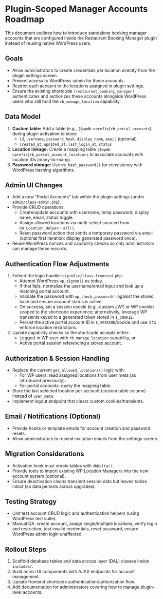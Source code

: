 # Plugin-Scoped Manager Accounts Roadmap

This document outlines how to introduce standalone booking manager accounts that are configured inside the Restaurant Booking Manager plugin instead of reusing native WordPress users.

## Goals
- Allow administrators to create credentials per location directly from the plugin settings screen.
- Prevent access to WordPress admin for these accounts.
- Restrict each account to the locations assigned in plugin settings.
- Ensure the existing shortcode `[restaurant_booking_manager]` authenticates and authorizes these accounts alongside WordPress users who still hold the `rb_manage_location` capability.

## Data Model
1. **Custom table:** Add a table (e.g., `{$wpdb->prefix}rb_portal_accounts`) during plugin activation to store:
   - `id`, `username`, `password_hash`, `display_name`, `email` (optional)
   - `created_at`, `updated_at`, `last_login_at`, `status`
2. **Location linkage:** Create a mapping table `{$wpdb->prefix}rb_portal_account_locations` to associate accounts with location IDs (many-to-many).
3. **Password storage:** Use `wp_hash_password()` for consistency with WordPress hashing algorithms.

## Admin UI Changes
- Add a new "Portal Accounts" tab within the plugin settings (under `admin/class-admin.php`).
- Provide CRUD operations:
  - Create/update accounts with username, temp password, display name, email, status toggle.
  - Assign allowed locations via multi-select sourced from `RB_Location_Helper::all()`.
  - Reset password action that sends a temporary password via email (optional first iteration: display generated password once).
- Reuse WordPress nonces and capability checks so only administrators can manage these records.

## Authentication Flow Adjustments
1. Extend the login handler in `public/class-frontend.php`:
   - Attempt WordPress `wp_signon()` as today.
   - If that fails, normalize the username/email input and look up a matching portal account.
   - Validate the password with `wp_check_password()` against the stored hash and ensure account status is active.
   - On success, set a session cookie (e.g., custom JWT or WP cookie) scoped to the shortcode experience; alternatively, leverage WP transients keyed to a generated token stored in `$_COOKIE`.
   - Persist the active portal account ID in `$_SESSION`/cookie and use it to enforce location restrictions.
2. Update capability checks so the shortcode accepts either:
   - Logged-in WP user with `rb_manage_location` capability, or
   - Active portal session referencing a stored account.

## Authorization & Session Handling
- Replace the current `get_allowed_locations()` logic with:
  - For WP users: read assigned locations from user meta (as introduced previously).
  - For portal accounts: query the mapping table.
- Store the last selected location per account (custom table column) instead of `user_meta`.
- Implement logout endpoint that clears custom cookies/transients.

## Email / Notifications (Optional)
- Provide hooks or template emails for account creation and password resets.
- Allow administrators to resend invitation emails from the settings screen.

## Migration Considerations
- Activation hook must create tables with `dbDelta()`.
- Provide tools to import existing WP Location Managers into the new account system (optional).
- Ensure deactivation cleans transient session data but leaves tables intact (so data persists across upgrades).

## Testing Strategy
- Unit test account CRUD logic and authentication helpers (using WordPress test suite).
- Manual QA: create account, assign single/multiple locations, verify login and restriction, test invalid credentials, reset password, ensure WordPress admin login unaffected.

## Rollout Steps
1. Scaffold database tables and data access layer (DAL) classes inside `includes/`.
2. Build admin UI components with AJAX endpoints for account management.
3. Update frontend shortcode authentication/authorization flow.
4. Add documentation for administrators covering how to manage plugin-level accounts.
